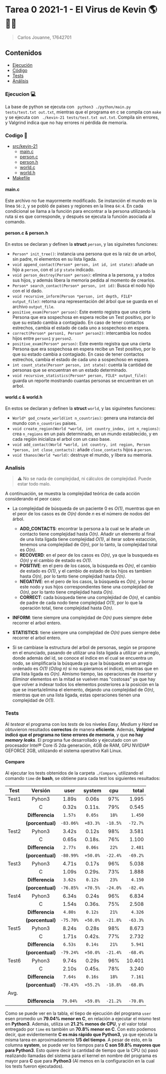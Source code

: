 # Tarea 0 2021-1 - El Virus de Kevin 🌎🦠😷
> Carlos Jouanne, 17642701


## Contenidos

* [Ejecución](#Ejecucion-)
* [Código](#Codigo-)
* [Tests](#Tests)
* [Análisis](#Analisis)


### Ejecucion 💻
La base de python se ejecuta con ` python3 ./python/main.py tests/test.txt out.txt`, mientras que
el programa en c se compila con `make` y se ejecuta con ` ./kevin-21 tests/test.txt out.txt`. Compila sin errores, y Valgrind 
indica que no hay errores ni pérdida de memoria.

### Codigo 📂

* [src/kevin-21](https://github.com/IIC2133-PUC/T0-2021-1-cjjouanne/tree/master/src/kevin-21)
  * [main.c](https://github.com/IIC2133-PUC/T0-2021-1-cjjouanne/blob/master/src/kevin-21/main.c)
  * [person.c](https://github.com/IIC2133-PUC/T0-2021-1-cjjouanne/blob/master/src/kevin-21/person.c)
  * [person.h](https://github.com/IIC2133-PUC/T0-2021-1-cjjouanne/blob/master/src/kevin-21/person.h)
  * [world.c](https://github.com/IIC2133-PUC/T0-2021-1-cjjouanne/blob/master/src/kevin-21/world.c)
  * [world.h](https://github.com/IIC2133-PUC/T0-2021-1-cjjouanne/blob/master/src/kevin-21/world.h)
* [Makefile](https://github.com/IIC2133-PUC/T0-2021-1-cjjouanne/blob/master/Makefile)

#### main.c

Este archivo no fue mayormente modificado. Se instanción el mundo en la linea `56:2`, y se pobló de paises y regiones en la linea `64:4`. En cada condicional
se llama a la función para encontrar a la persona utilizando la ruta si es que corresponde, y después se ejecuta la función asociada al comando.

#### person.c & person.h
En estos se declaran y definen la **struct** `person`, y las siguinetes funciones:
* `Person* init_tree()`: instancia una persona que es la raiz de un arbol, sin padre, ni elementos en su lista ligada.
* `void append_contact(Person* person, int id, int state)`: añade un hijo a `person`, con el `id` y `state` indicado.
* `void person_destroy(Person* person)`: elimina a la persona, y a todos sus hijos, y además libera la memoria pedida al momento de crearlos.
* `Person* search_contact(Person* person, int id)`: Busca el nodo hijo con el id dado.
* `void recursive_inform(Person *person, int depth, FILE* output_file)`: retorna una representación del árbol que se guarda en el archivo `output_file`.
* `positive_exam(Person* person)`: Este evento registra que una cierta Persona que era sospechosa en espera recibe un Test positivo, por lo que su estado cambia a contagiado. En caso de tener contactos estrechos, cambia el estado de cada uno a sospechoso en espera.
* `correct(Person* person1, Person* person2)`: intercambia los nodos hijos entre `person1` y `person2`.
* `positive_exam(Person* person)`: Este evento registra que una cierta Persona que era sospechosa en espera recibe un Test positivo, por lo que su estado cambia a contagiado. En caso de tener contactos estrechos, cambia el estado de cada uno a sospechoso en espera.
* `int count_state(Person* person, int state)`: cuenta la cantidad de personas que se encuentran en un estado determinado.
* `void recursive_statistics(Person* person, FILE* output_file)`: guarda un reporte mostrando cuantas personas se encuentran en un arbol.

#### world.c & world.h
En estos se declaran y definen la **struct** `world`, y las siguinetes funciones:
* `World* god_create_world(int n_countries)`: genera una instancia del mundo con `n_countries` paises.
* `void create_region(World *world, int country_index, int n_regions)`: crea `n_regions` en un país determinado, en un mundo establecido, y en cada región inicializa el arbol con un caso base.
* `void add_contact(World *world, int country, int region, Person *person, int close_contacts)`: añade `close_contacts` hijos a `person`.
* `void thanos(World *world)`: destruye el mundo, y libera su memoria.

### Analisis

> ⚠️ No se nada de complejidad, ni cálculos de complejidad. Puede estar todo malo.

A continuación, se muestra la complejidad teórica de cada acción considerando el peor caso:
* La complejidad de búsqueda de un paciente 0 es _O(1)_, muentras que en el peor de los casos es de _O(n)_ donde _n_ es el número de nodos del árbol.
  * **ADD_CONTACTS**: encontrar la persona a la cual se le añade un contacto tiene complejidad hasta _O(n)_. Añadir un elemento al final de una lista ligada tiene complejidad _O(1)_, al iterar sobre estacción, tenemos una complejidad de _O(n)_, por lo tanto, la complejidad total es _O(n)_.
  * **RECOVERD**: en el peor de los casos es _O(n)_, ya que la busqueda es _O(n)_ y el cambio de estado es _O(1)_.
  * **POSITIVE**: en el pero de los casos, la búsqueda es _O(n)_, el cambio de estado es _O(1)_, y el cambio de estado de los hijos es tambien hasta _O(n)_, por lo tanto tiene cmplejidad hasta _O(n)_.
  * **NEGATIVE**: en el pero de los casos, la búsqueda es _O(n)_, y borrar este nodo y sus hijos correspondientes tiene una complejidad de _O(n)_, por lo tanto tiene cmplejidad hasta _O(n)_.
  * **CORRECT**: cada búsqueda tiene una complejidad de _O(n)_, el cambio de padre de cada nodo tiene complejidad _O(1)_, por lo que la operación total, tiene complejidad hasta _O(n)_.

* **INFORM**: tiene siempre una complejidad de _O(n)_ pues siempre debe recorrer el arbol entero.
* **STATISTICS**: tiene siempre una complejidad de _O(n)_ pues siempre debe recorrer el arbol entero.
* Si se cambiase la estructura del arbol de personas, según se propone en el enunciado, pasando de utilizar una lista ligada a utilizar un arreglo, donde además del id, se conoce el índice en el cual se encuentra un nodo, se simplificaría la búsqueda ya que la búsqueda en un arreglo ordenado es _O(1)_ (_O(log n)_ si no supieramos el índice), mientras que en una lista ligada es _O(n)_. Almismo tiempo, las operaciones de _Insertar_ y _Eliminar_ elementos en la mitad se vuelven mas "costosas" ya que hay que volver a indexar todos los elementos posteriores a la posición en la que se inserta/elimina el elemento, dejando una complejidad de _O(n)_, mientras que en una lista ligada, estas operaciones tienen una complejidad de _O(1)_.

### Tests

Al *testear* el programa con los *tests* de los niveles *Easy*, *Medium* y *Hard* se obtuvieron resultados **correctos** de manera **eficiente**. Además, **_Valgrind_ indicó que el programa no tiene errores de memoria**, y que **no hay _memory leaks_**. El programa fue desarrollado y ejecutado con un procesador
Intel® Core i5 2da generación, 4GB de RAM, GPU NVIDIA® GEFORCE 2GB, utilizando el sistema operativo Kali Linux. 

#### Compare

Al ejecutar los tests obtenidos de la carpeta `./Compare`, utilizando el comando `time` de **bash**, se obtiene para cada test los siguientes resultados:

| Test   | Versión           | user     | system  | cpu    | total  |
|--------| :---------------: |:--------:| :------:|:------:|-------:|
| Test1  | Pyhon3            | 1.89s    | 0.06s   | 97%    | 1.995  |
|        | C                 | 0.32s    | 0.11s.  | 79%    | 0.545  |
|        | **Differencia**   | `1.57s`  | `0.05s` | `18%`  |`1.450` |
|        | **(porcentual)**  | `-83.06%`| `+83.3%`|`-18.5%`|`-72.7%`|
| Test2  | Pyhon3            | 3.42s    | 0.12s   | 98%    | 3.581  |
|        | C                 | 0.65s    | 0.18s.  | 76%    | 1.100  | 
|        | **Differencia**   | `2.77s`  | `0.06s` | `22%`  |`2.481` |
|        | **(porcentual)**  | `-80.99%`| `+50.0%`|`-22.4%`|`-69.2%`|
| Test3  | Pyhon3            | 4.71s    | 0.17s   | 96%    | 5.038  |
|        | C                 | 1.09s    | 0.29s.  | 73%    | 1.888  |
|        | **Differencia**   | `3.62s`  | `0.12s` | `23%`  |`4.150` |
|        | **(porcentual)**  | `-76.85%`| `+70.5%`|`-24.0%`|`-82.4%`|
| Test4  | Pyhon3            | 6.34s    | 0.24s   | 96%    | 6.834  |
|        | C                 | 1.54s    | 0.36s.  | 75%    | 2.508  |
|        | **Differencia**   | `4.80s`  | `0.12s` | `21%`  |`4.326` |
|        | **(porcentual)**  | `-75.70%`| `+50.0%`|`-21.8%`|`-63.3%`|
| Test5  | Pyhon3            | 8.24s    | 0.28s   | 98%    | 8.673  |
|        | C                 | 1.71s    | 0.42s.  | 77%    | 2.732  |
|        | **Differencia**   | `6.53s`  | `0.14s` | `21%`  |`5.941` |
|        | **(porcentual)**  | `-79.24%`| `+50.0%`|`-21.4%`|`-68.4%`|
| Test6  | Pyhon3            | 9.74s    | 0.29s   | 96%    | 10.401 |
|        | C                 | 2.10s    | 0.45s.  | 78%    | 3.240  |
|        | **Differencia**   | `7.64s`  | `0.16s` | `18%`  |`7.161` |
|        | **(porcentual)**  | `-78.43%`| `+55.2%`|`-18.8%`|`-68.8%`|
| Avg.   |                   |          |         |        |        |
|        | **Differencia**   | `79.04%` | `+59.8%`|`-21.2%`|`-70.8%`|

Como se puede ver en la tabla, el tiepo de ejecución del programa `user` esen promedio un **79.04% menor en C**, en relación a ejecutar el mismo test
en **Python3**. Además, utiliza un **21.2% menos de CPU**, y el valor total entregado por `time` es también un **70.8% menor en C**. Con esto podemos decir, que
evidentemente **C es más rápido que Python3**, ya que ejecuta la misma tarea en aproximadamente **1/5 del tiempo**. A pesar de esto, en la columna **system**, se
puede ver los tiempos para **C son 59.8% mayores que para Python3**. Esto quiere decir la cantidad de tiempo que la CPU (s) pasó realizando llamadas del sistema para el kernel en nombre del programa es mayor para **C** que para **Python3** (Al menos en la configuración en la cual los tests fueron ejecutados).

